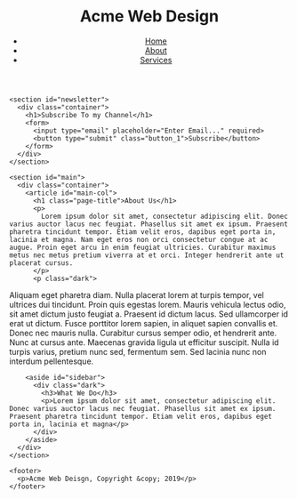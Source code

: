 <!DOCTYPE html>
<html>
  <head>
    <meta charset="utf-8">
    <meta name="description" content="Affordable and professional web design">
	  <meta name="keywords" content="web design, affordable web design, professional web design">
  	<meta name="author" content="Samwel Juma">
    <title>Samwel Web Deisgn | About</title>
    <link rel="stylesheet" href="./css/style.css">
    <link rel="icon" href="img/favicon.png">
  </head>
  <body>
    <header>
      <div class="container">
        <div id="branding">
          <h1><span class="highlight">Acme</span> Web Design</h1>
        </div>
        <nav>
          <ul>
            <li><a href="index.html">Home</a></li>
            <li class="current"><a href="About.html">About</a></li>
            <li><a href="services.html">Services</a></li>
          </ul>
        </nav>
      </div>
    </header>

    <section id="newsletter">
      <div class="container">
        <h1>Subscribe To my Channel</h1>
        <form>
          <input type="email" placeholder="Enter Email..." required>
          <button type="submit" class="button_1">Subscribe</button>
        </form>
      </div>
    </section>

    <section id="main">
      <div class="container">
        <article id="main-col">
          <h1 class="page-title">About Us</h1>
          <p>
            Lorem ipsum dolor sit amet, consectetur adipiscing elit. Donec varius auctor lacus nec feugiat. Phasellus sit amet ex ipsum. Praesent pharetra tincidunt tempor. Etiam velit eros, dapibus eget porta in, lacinia et magna. Nam eget eros non orci consectetur congue at ac augue. Proin eget arcu in enim feugiat ultricies. Curabitur maximus metus nec metus pretium viverra at et orci. Integer hendrerit ante ut placerat cursus.
          </p>
          <p class="dark">
Aliquam eget pharetra diam. Nulla placerat lorem at turpis tempor, vel ultrices dui tincidunt. Proin quis egestas lorem. Mauris vehicula lectus odio, sit amet dictum justo feugiat a. Praesent id dictum lacus. Sed ullamcorper id erat ut dictum. Fusce porttitor lorem sapien, in aliquet sapien convallis et. Donec nec mauris nulla. Curabitur cursus semper odio, et hendrerit ante. Nunc at cursus ante. Maecenas gravida ligula ut efficitur suscipit. Nulla id turpis varius, pretium nunc sed, fermentum sem. Sed lacinia nunc non interdum pellentesque.
          </p>
        </article>

        <aside id="sidebar">
          <div class="dark">
            <h3>What We Do</h3>
            <p>Lorem ipsum dolor sit amet, consectetur adipiscing elit. Donec varius auctor lacus nec feugiat. Phasellus sit amet ex ipsum. Praesent pharetra tincidunt tempor. Etiam velit eros, dapibus eget porta in, lacinia et magna</p>
          </div>
        </aside>
      </div>
    </section>

    <footer>
      <p>Acme Web Deisgn, Copyright &copy; 2019</p>
    </footer>
  </body>
</html>
